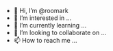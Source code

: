 - 👋 Hi, I’m @roomark
- 👀 I’m interested in ...
- 🌱 I’m currently learning ...
- 💞️ I’m looking to collaborate on ...
- 📫 How to reach me ...

<!---
roomark/roomark is a ✨ special ✨ repository because its `README.md` (this file) appears on your GitHub profile.
You can click the Preview link to take a look at your changes.
--->
